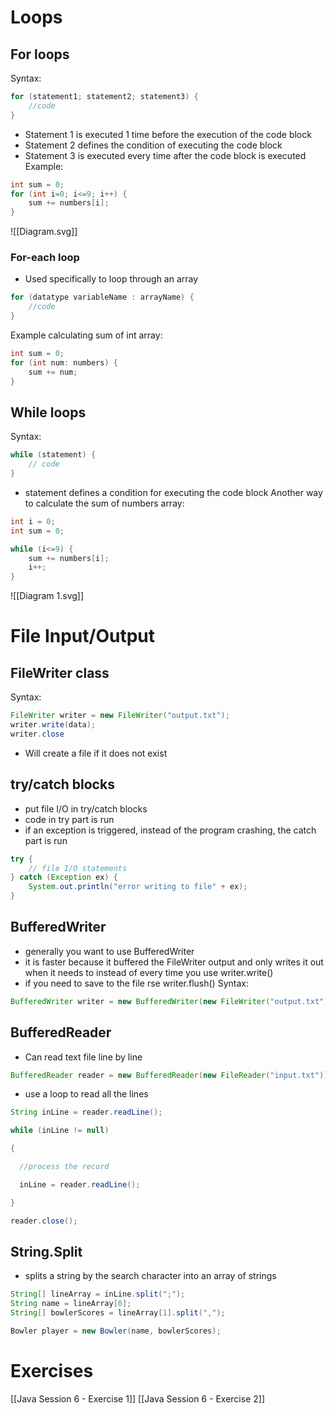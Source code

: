 # Loops
## For loops
Syntax:
```java
for (statement1; statement2; statement3) {
	//code
}
```
- Statement 1 is executed 1 time before the execution of the code block
- Statement 2 defines the condition of executing the code block
- Statement 3 is executed every time after the code block is executed
Example:
```java
int sum = 0;
for (int i=0; i<=9; i++) {
	sum += numbers[i]; 
}
```
![[Diagram.svg]]
### For-each loop
- Used specifically to loop through an array
```java
for (datatype variableName : arrayName) {
	//code
}
```
Example calculating sum of int array:
```java
int sum = 0;
for (int num: numbers) {
	sum += num;
}
```
## While loops
Syntax:
```java
while (statement) {
	// code
}
```
- statement defines a condition for executing the code block
Another way to calculate the sum of numbers array:
```java
int i = 0;
int sum = 0;

while (i<=9) {
	sum += numbers[i];
	i++;
}
```
![[Diagram 1.svg]]
# File Input/Output
## FileWriter class
Syntax:
``` java
FileWriter writer = new FileWriter("output.txt");
writer.write(data);
writer.close
```
- Will create a file if it does not exist
## try/catch blocks
- put file I/O in try/catch blocks
- code in try part is run
- if an exception is triggered, instead of the program crashing, the catch part is run
```java
try {
	// file I/O statements
} catch (Exception ex) {
	System.out.println("error writing to file" + ex);
}
```
## BufferedWriter
- generally you want to use BufferedWriter
- it is faster because it buffered the FileWriter output and only writes it out when it needs to instead of every time you use writer.write()
- if you need to save to the file rse writer.flush()
Syntax:
```java
BufferedWriter writer = new BufferedWriter(new FileWriter("output.txt"))
```
## BufferedReader
- Can read text file line by line
```java
BufferedReader reader = new BufferedReader(new FileReader("input.txt"))
```
- use a loop to read all the lines
```java
String inLine = reader.readLine();

while (inLine != null)

{

  //process the record

  inLine = reader.readLine();

}

reader.close();
```
## String.Split
- splits a string by the search character into an array of strings
```java
String[] lineArray = inLine.split(";");
String name = lineArray[0];
String[] bowlerScores = lineArray[1].split(",");             

Bowler player = new Bowler(name, bowlerScores);
```
# Exercises
[[Java Session 6 - Exercise 1]]
[[Java Session 6 - Exercise 2]]
